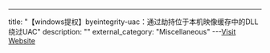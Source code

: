---
title: "【windows提权】byeintegrity-uac：通过劫持位于本机映像缓存中的DLL绕过UAC"
description: ""
external_category: "Miscellaneous"
---[Visit Website](https://github.com/AzAgarampur/byeintegrity-uac)

